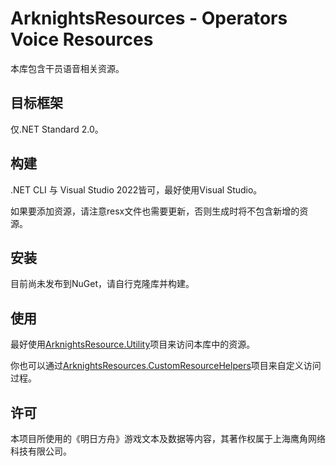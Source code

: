 # ArknightsResources - Operators Voice Resources

本库包含干员语音相关资源。

## 目标框架
仅.NET Standard 2.0。

## 构建
.NET CLI 与 Visual Studio 2022皆可，最好使用Visual Studio。

如果要添加资源，请注意resx文件也需要更新，否则生成时将不包含新增的资源。

## 安装
目前尚未发布到NuGet，请自行克隆库并构建。

## 使用
最好使用[ArknightsResource.Utility](https://github.com/ArknightsResources/Utility)项目来访问本库中的资源。

你也可以通过[ArknightsResources.CustomResourceHelpers](https://github.com/ArknightsResources/CustomResourceHelpers)项目来自定义访问过程。

## 许可
本项目所使用的《明日方舟》游戏文本及数据等内容，其著作权属于上海鹰角网络科技有限公司。
